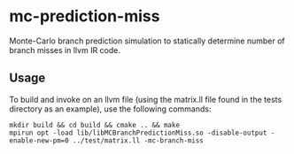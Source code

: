 # mc-prediction-miss
Monte-Carlo branch prediction simulation to statically determine number of branch misses in llvm IR code. 

## Usage
To build and invoke on an llvm file (using the matrix.ll file found in the tests directory as an example), use the following commands:
```
mkdir build && cd build && cmake .. && make
mpirun opt -load lib/libMCBranchPredictionMiss.so -disable-output -enable-new-pm=0 ../test/matrix.ll -mc-branch-miss
```
